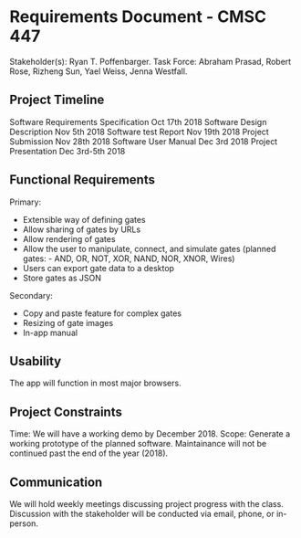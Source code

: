 # Requirements Document - CMSC 447

Stakeholder(s): Ryan T. Poffenbarger.
Task Force: Abraham Prasad, Robert Rose, Rizheng Sun, Yael Weiss, Jenna Westfall.

## Project Timeline
Software Requirements Specification Oct 17th 2018
Software Design Description Nov 5th 2018
Software test Report Nov 19th 2018
Project Submission Nov 28th 2018
Software User Manual Dec 3rd 2018
Project Presentation Dec 3rd-5th 2018

## Functional Requirements
Primary:
- Extensible way of defining gates
- Allow sharing of gates by URLs
- Allow rendering of gates
- Allow the user to manipulate, connect, and simulate gates (planned gates: - AND, OR, NOT, XOR, NAND, NOR, XNOR, Wires)
- Users can export gate data to a desktop 
- Store gates as JSON

Secondary:
- Copy and paste feature for complex gates
- Resizing of gate images
- In-app manual

## Usability 
The app will function in most major browsers.

## Project Constraints

Time: We will have a working demo by December 2018.
Scope: Generate a working prototype of the planned software. Maintainance will not be continued past the end of the year (2018). 

## Communication
We will hold weekly meetings discussing project progress with the class. Discussion with the stakeholder will be conducted via email, phone, or in-person.
